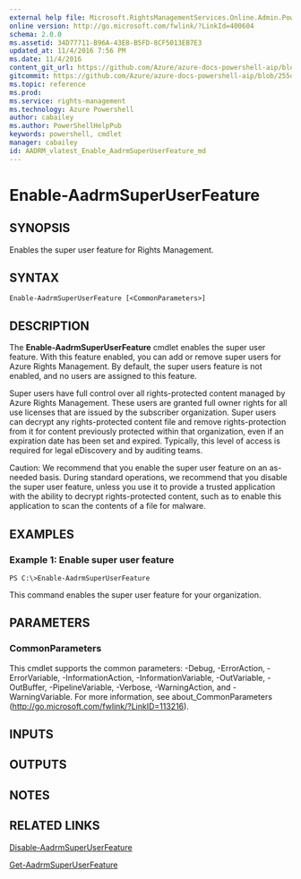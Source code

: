 ```yaml
---
external help file: Microsoft.RightsManagementServices.Online.Admin.PowerShell.dll-Help.xml
online version: http://go.microsoft.com/fwlink/?LinkId=400604
schema: 2.0.0
ms.assetid: 34D77711-B96A-43E8-B5FD-8CF5013EB7E3
updated_at: 11/4/2016 7:56 PM
ms.date: 11/4/2016
content_git_url: https://github.com/Azure/azure-docs-powershell-aip/blob/master/Azure%20Information%20Protection/AADRM/vlatest/Enable-AadrmSuperUserFeature.md
gitcommit: https://github.com/Azure/azure-docs-powershell-aip/blob/255ddad98222233495954a5753e4e2da2f26bc6d/Azure%20Information%20Protection/AADRM/vlatest/Enable-AadrmSuperUserFeature.md
ms.topic: reference
ms.prod: 
ms.service: rights-management
ms.technology: Azure Powershell
author: cabailey
ms.author: PowerShellHelpPub
keywords: powershell, cmdlet
manager: cabailey
id: AADRM_vlatest_Enable_AadrmSuperUserFeature_md
---
```


# Enable-AadrmSuperUserFeature

## SYNOPSIS
Enables the super user feature for Rights Management.

## SYNTAX

```
Enable-AadrmSuperUserFeature [<CommonParameters>]
```

## DESCRIPTION
The **Enable-AadrmSuperUserFeature** cmdlet enables the super user feature.
With this feature enabled, you can add or remove super users for Azure Rights Management.
By default, the super users feature is not enabled, and no users are assigned to this feature.

Super users have full control over all rights-protected content managed by Azure Rights Management.
These users are granted full owner rights for all use licenses that are issued by the subscriber organization.
Super users can decrypt any rights-protected content file and remove rights-protection from it for content previously protected within that organization, even if an expiration date has been set and expired.
Typically, this level of access is required for legal eDiscovery and by auditing teams.

Caution: We recommend that you enable the super user feature on an as-needed basis.
During standard operations, we recommend that you disable the super user feature, unless you use it to provide a trusted application with the ability to decrypt rights-protected content, such as to enable this application to scan the contents of a file for malware.

## EXAMPLES

### Example 1: Enable super user feature
```
PS C:\>Enable-AadrmSuperUserFeature
```

This command enables the super user feature for your organization.

## PARAMETERS

### CommonParameters
This cmdlet supports the common parameters: -Debug, -ErrorAction, -ErrorVariable, -InformationAction, -InformationVariable, -OutVariable, -OutBuffer, -PipelineVariable, -Verbose, -WarningAction, and -WarningVariable. For more information, see about_CommonParameters (http://go.microsoft.com/fwlink/?LinkID=113216).

## INPUTS

## OUTPUTS

## NOTES

## RELATED LINKS

[Disable-AadrmSuperUserFeature](xref:AADRM/vlatest/Disable-AadrmSuperUserFeature.md)

[Get-AadrmSuperUserFeature](xref:AADRM/vlatest/Get-AadrmSuperUserFeature.md)
